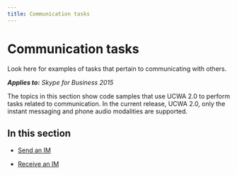 ```yaml
---
title: Communication tasks
---
```

# Communication tasks
Look here for examples of tasks that pertain to communicating with others.


 _**Applies to:** Skype for Business 2015_

The topics in this section show code samples that use UCWA 2.0 to perform tasks related to communication. In the current release, UCWA 2.0, only the instant messaging and phone audio modalities are supported.


## In this section


- [Send an IM](SendAnIM.md)
 
- [Receive an IM](ReceiveAnIM.md)
 

